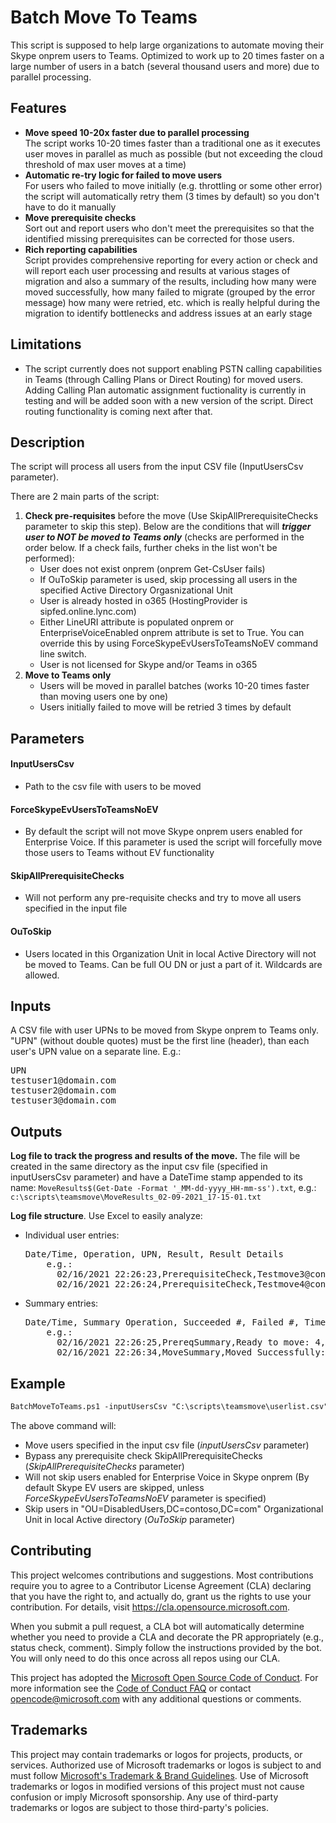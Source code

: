 # Batch Move To Teams

This script is supposed to help large organizations to automate moving their Skype onprem users to Teams. Optimized to work up to 20 times faster on a large number of users in a batch (several thousand users and more) due to parallel processing.

## Features

- **Move speed 10-20x faster due to parallel processing**    
  The script works 10-20 times faster than a traditional one as it executes user moves in parallel as much as possible (but not exceeding the cloud threshold of max user moves     at a time)
- **Automatic re-try logic for failed to move users**  
  For users who failed to move initially (e.g. throttling or some other error) the script will automatically retry them (3 times by default) so you don't have to do it manually
- **Move prerequisite checks**  
  Sort out and report users who don't meet the prerequisites so that the identified missing prerequisites can be corrected for those users.
- **Rich reporting capabilities**  
  Script provides comprehensive reporting for every action or check and will report each user processing and results at various stages of migration and also a summary of the       results, including how many were moved successfully, how many failed to migrate (grouped by the error message) how many were retried, etc. which is really helpful during the     migration to identify bottlenecks and address issues at an early stage

## Limitations

- The script currently does not support enabling PSTN calling capabilities in Teams (through Calling Plans or Direct Routing) for moved users. Adding Calling Plan automatic assignment fuctionality is currently in testing and will be added soon with a new version of the script. Direct routing functionality is coming next after that.

## Description

The script will process all users from the input CSV file (InputUsersCsv parameter). 

There are 2 main parts of the script:

1. **Check pre-requisites** before the move (Use SkipAllPrerequisiteChecks parameter to skip this step). 
   Below are the conditions that will ***trigger user to NOT be moved to Teams only*** (checks are performed in the order below. If a check fails, further cheks in the list won't be performed):
   - User does not exist onprem (onprem Get-CsUser fails)
   - If OuToSkip parameter is used, skip processing all users in the specified Active Directory Orgasnizational Unit 
   - User is already hosted in o365 (HostingProvider is sipfed.online.lync.com)
   - Either LineURI attribute is populated onprem or EnterpriseVoiceEnabled onprem attribute is set to True. You can override this by using ForceSkypeEvUsersToTeamsNoEV command line switch. 
   - User is not licensed for Skype and/or Teams in o365
2. **Move to Teams only**
   - Users will be moved in parallel batches (works 10-20 times faster than moving users one by one)
   - Users initially failed to move will be retried 3 times by default

## Parameters

#### InputUsersCsv
- Path to the csv file with users to be moved
#### ForceSkypeEvUsersToTeamsNoEV
- By default the script will not move Skype onprem users enabled for Enterprise Voice. If this parameter is used the script will forcefully move those users to Teams without EV functionality
#### SkipAllPrerequisiteChecks
- Will not perform any pre-requisite checks and try to move all users specified in the input file
#### OuToSkip
- Users located in this Organization Unit in local Active Directory will not be moved to Teams. Can be full OU DN or just a part of it. Wildcards are allowed.

## Inputs

A CSV file with user UPNs to be moved from Skype onprem to Teams only. "UPN" (without double quotes) must be the first line (header), than each user's UPN value on a separate line. E.g.:
<pre>UPN
testuser1@domain.com
testuser2@domain.com
testuser3@domain.com</pre>

## Outputs

**Log file to track the progress and results of the move.** The file will be created in the same directory as the input csv file (specified in inputUsersCsv parameter) and have a DateTime stamp appended to its name: `MoveResults$(Get-Date -Format '_MM-dd-yyyy_HH-mm-ss').txt`, e.g.: `c:\scripts\teamsmove\MoveResults_02-09-2021_17-15-01.txt`
<br>

**Log file structure**. Use Excel to easily analyze:
- Individual user entries:
  <pre>Date/Time, Operation, UPN, Result, Result Details
      e.g.:
        02/16/2021 22:26:23,PrerequisiteCheck,Testmove3@contoso.com,ReadyToMove,User is ready to be moved to Teams
        02/16/2021 22:26:24,PrerequisiteCheck,Testmove4@contoso.com,Skipped,User not found</pre>
- Summary entries:
  <pre>Date/Time, Summary Operation, Succeeded #, Failed #, Time Taken
      e.g.:
        02/16/2021 22:26:25,PrereqSummary,Ready to move: 4,Pre-reqs not met: 3,Time taken: 00:00:04.3187720
        02/16/2021 22:26:34,MoveSummary,Moved Successfully: 4,Failed to move: 0,Time taken: 00:00:09.3513578</pre>

## Example

```ps
BatchMoveToTeams.ps1 -inputUsersCsv "C:\scripts\teamsmove\userlist.csv" -SkipAllPrerequisiteChecks -ForceSkypeEvUsersToTeamsNoEV -OuToSkip "OU=DisabledUsers,DC=contoso,DC=com" 
```

The above command will:
- Move users specified in the input csv file (_inputUsersCsv_ parameter)
- Bypass any prerequisite check SkipAllPrerequisiteChecks (_SkipAllPrerequisiteChecks_ parameter)
- Will not skip users enabled for Enterprise Voice in Skype onprem (By default Skype EV users are skipped, unless _ForceSkypeEvUsersToTeamsNoEV_ parameter is specified)
- Skip users in "OU=DisabledUsers,DC=contoso,DC=com" Organizational Unit in local Active directory (_OuToSkip_ parameter)

## Contributing

This project welcomes contributions and suggestions.  Most contributions require you to agree to a
Contributor License Agreement (CLA) declaring that you have the right to, and actually do, grant us
the rights to use your contribution. For details, visit https://cla.opensource.microsoft.com.

When you submit a pull request, a CLA bot will automatically determine whether you need to provide
a CLA and decorate the PR appropriately (e.g., status check, comment). Simply follow the instructions
provided by the bot. You will only need to do this once across all repos using our CLA.

This project has adopted the [Microsoft Open Source Code of Conduct](https://opensource.microsoft.com/codeofconduct/).
For more information see the [Code of Conduct FAQ](https://opensource.microsoft.com/codeofconduct/faq/) or
contact [opencode@microsoft.com](mailto:opencode@microsoft.com) with any additional questions or comments.

## Trademarks

This project may contain trademarks or logos for projects, products, or services. Authorized use of Microsoft 
trademarks or logos is subject to and must follow 
[Microsoft's Trademark & Brand Guidelines](https://www.microsoft.com/en-us/legal/intellectualproperty/trademarks/usage/general).
Use of Microsoft trademarks or logos in modified versions of this project must not cause confusion or imply Microsoft sponsorship.
Any use of third-party trademarks or logos are subject to those third-party's policies.
